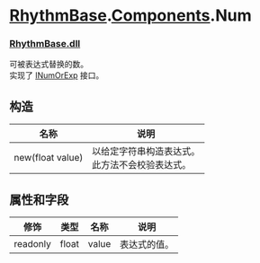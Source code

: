 # [RhythmBase](../../RhythmToolkit.md).[Components](../namespace/Components.md).Num
### [RhythmBase.dll](../assembly/RhythmBase.md)
可被表达式替换的数。  
实现了 [INumOrExp](../interface/INumOrExp.md) 接口。

## 构造
名称 | 说明
-|-
new(float value) | 以给定字符串构造表达式。<br>此方法不会校验表达式。

## 属性和字段
修饰 | 类型 | 名称 | 说明
-|-|-|-
readonly | float | value | 表达式的值。